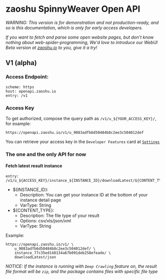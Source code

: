 # zaoshu SpinnyWeaver Open API 

*WARNING: This version is for demonstration and not production-ready, and so is this documentation, which is only for early access developers.*

*If you want to fetch and parse some open website pages, but don't know nothing about web-spider-programming, We'd love to introduce our WebUI Beta version at [zaoshu.io](https://zaoshu.io) to you, give it a try!*

## V1 (alpha)

### Access Endpoint: 

    scheme: https 
    host: openapi.zaoshu.io
    entry: /v1

### Access Key

To get authorized, compose the query path as `/v1/u_${YOUR_ACCESS_KEY}/`, for example:

    https://openapi.zaoshu.io/v1/u_9083adfb6d50484b8c2ee3c504012def

You can retrieve your access key in the `Developer Features` card at [`Settings`](http://dashboard.zaoshu.io/?settings)

### The one and the only API for now

#### Fetch latest result instance

    entry: /v1/u_${ACCESS_KEY}/instance_${INSTANCE_ID}/downloadLatest/${CONTENT_TYPE}

* ${INSTANCE_ID}: 
    * Description: You can get your instance ID at the bottom of your instance detail page
    * VarType: String
* ${CONTENT_TYPE}: 
    * Description: The file type of your result
    * Options: csv/xls/json/xml
    * VarType: String

Example:

    https://openapi.zaoshu.io/v1/ \
        u_9083adfb6d50484b8c2ee3c504012def/ \ 
        instance_77c35ed148134a67b091deb258efeade/ \
        downloadLatest/json

*NOTICE: If the instance is running with `Deep Crawling` feature on, the result file format will be `zip`, and the package contains files with specific file type*
        

